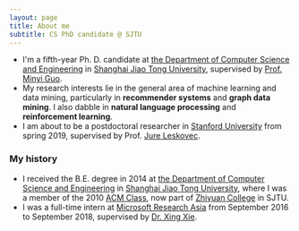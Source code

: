 ```yaml
---
layout: page
title: About me
subtitle: CS PhD candidate @ SJTU
---
```


- I'm a fifth-year Ph. D. candidate at [the Department of Computer Science and Engineering](http://www.cs.sjtu.edu.cn/en/) in [Shanghai Jiao Tong University](http://en.sjtu.edu.cn), supervised by [Prof. Minyi Guo](http://www.cs.sjtu.edu.cn/~guo-my/).
- My research interests lie in the general area of machine learning and data mining, particularly in **recommender systems** and **graph data mining**. I also dabble in **natural language processing** and **reinforcement learning**.
- I am about to be a postdoctoral researcher in [Stanford University](https://www.stanford.edu/) from spring 2019, supervised by Prof. [Jure Leskovec](https://cs.stanford.edu/people/jure/).


### My history
- I received the B.E. degree in 2014 at [the Department of Computer Science and Engineering](http://www.cs.sjtu.edu.cn/en/) in [Shanghai Jiao Tong University]((http://en.sjtu.edu.cn)), where I was a member of the 2010 [ACM Class](https://acm.sjtu.edu.cn/home), now part of [Zhiyuan College](http://zhiyuan.sjtu.edu.cn/) in SJTU.
- I was a full-time intern at [Microsoft Research Asia](https://www.microsoft.com/en-us/research/lab/microsoft-research-asia/) from September 2016 to September 2018, supervised by [Dr. Xing Xie](https://www.microsoft.com/en-us/research/people/xingx/).
